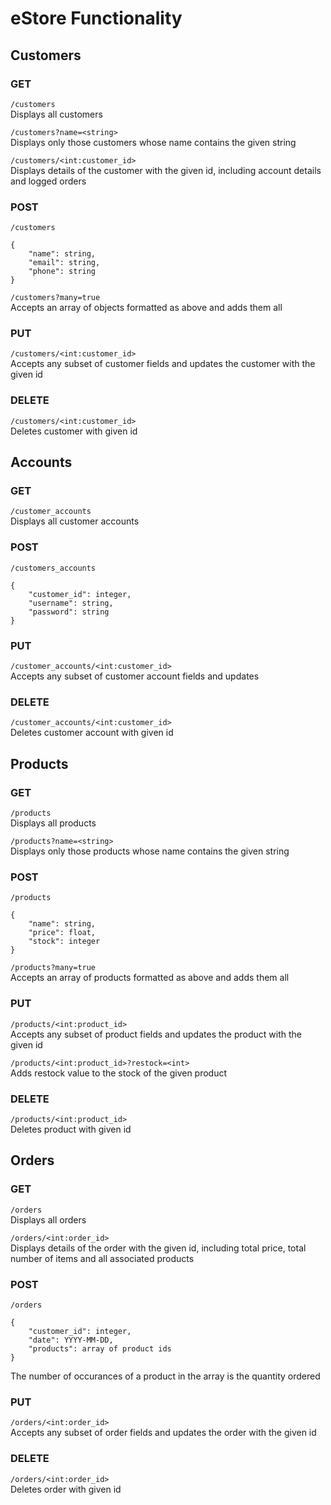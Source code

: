 # eStore Functionality

## Customers

### GET

`/customers`  
Displays all customers

`/customers?name=<string>`  
Displays only those customers whose name contains the given string

`/customers/<int:customer_id>`  
Displays details of the customer with the given id,
including account details and logged orders

### POST

`/customers`  
```
{
    "name": string,
    "email": string,
    "phone": string
}
```

`/customers?many=true`  
Accepts an array of objects formatted as above
and adds them all

### PUT

`/customers/<int:customer_id>`  
Accepts any subset of customer fields and updates the
customer with the given id

### DELETE

`/customers/<int:customer_id>`  
Deletes customer with given id

## Accounts

### GET

`/customer_accounts`  
Displays all customer accounts

### POST

`/customers_accounts`  
```
{
    "customer_id": integer,
    "username": string,
    "password": string
}
```

### PUT

`/customer_accounts/<int:customer_id>`  
Accepts any subset of customer account fields and updates

### DELETE

`/customer_accounts/<int:customer_id>`  
Deletes customer account with given id

## Products

### GET

`/products`  
Displays all products

`/products?name=<string>`  
Displays only those products whose name contains the given string

### POST

`/products`  
```
{
    "name": string,
    "price": float,
    "stock": integer
}
```

`/products?many=true`  
Accepts an array of products formatted as above
and adds them all

### PUT

`/products/<int:product_id>`  
Accepts any subset of product fields and updates the
product with the given id

`/products/<int:product_id>?restock=<int>`  
Adds restock value to the stock of the given product

### DELETE

`/products/<int:product_id>`  
Deletes product with given id

## Orders

### GET

`/orders`  
Displays all orders

`/orders/<int:order_id>`  
Displays details of the order with the given id,
including total price, total number of items
and all associated products

### POST

`/orders`  
```
{
    "customer_id": integer,
    "date": YYYY-MM-DD,
    "products": array of product ids
}
```
The number of occurances of a product in the array
is the quantity ordered

### PUT

`/orders/<int:order_id>`  
Accepts any subset of order fields and updates the
order with the given id

### DELETE

`/orders/<int:order_id>`  
Deletes order with given id